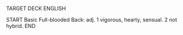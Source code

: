 TARGET DECK
ENGLISH

START
Basic
Full-blooded
Back: adj. 1 vigorous, hearty, sensual. 2 not hybrid.
END
